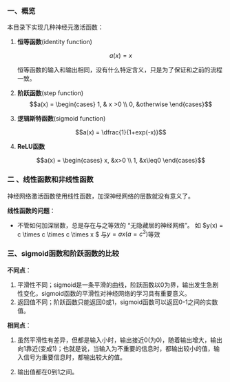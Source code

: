 ### 一、概览
本目录下实现几种神经元激活函数：

1. **恒等函数**(identity function)  

    $$a(x) = x​$$

    恒等函数的输入和输出相同，没有什么特定含义，只是为了保证和之前的流程一致。

2. **阶跃函数**(step function)  
    $$a(x) =  \begin{cases}  1, & x >0 \\  0, &otherwise \end{cases}​$$

3. **逻辑斯特函数**(sigmoid function)

    $$a(x) = \dfrac{1}{1+exp(-x)}$$

4. **ReLU函数**

    $$a(x) = \begin{cases} x, &x>0 \\ 1, &x\leq0 \end{cases}​$$

### 二 、线性函数和非线性函数

神经网络激活函数使用线性函数，加深神经网络的层数就没有意义了。

**线性函数的问题**：

+ 不管如何加深层数，总是存在与之等效的 “无隐藏层的神经网络”。
  如 $y(x) = c \times c \times c \times  x $ 与$y=ax(a = c ^3)$等效



###  三、sigmoid函数和阶跃函数的比较

**不同点**：

1. 平滑性不同；sigmoid是一条平滑的曲线，阶跃函数以0为界，输出发生急剧性变化，sigmoid函数的平滑性对神经网络的学习具有重要意义。
2. 返回值不同；阶跃函数只能返回0或1，sigmoid函数可以返回0-1之间的实数值。

**相同点**：

1. 虽然平滑性有差异，但都是输入小时，输出接近0(为0)，随着输出增大，输出向1靠近(变成1)；也就是说，当输入为不重要的信息时，都输出较小的值，输入信号为重要信息时，都输出较大的值。

2. 输出值都在0到1之间。

